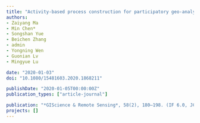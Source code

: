 ```yaml
---
title: "Activity-based process construction for participatory geo-analysis"
authors:
- Zaiyang Ma
- Min Chen*
- Songshan Yue
- Beichen Zhang
- admin
- Yongning Wen
- Guonian Lv
- Mingyue Lu

date: "2020-01-03"
doi: "10.1080/15481603.2020.1868211"

publishDate: "2020-01-05T00:00:00Z"
publication_types: ["article-journal"]

publication: "*GIScience & Remote Sensing*, 58(2), 180–198. (IF 6.0, JCR Q1)"
projects: []
---
```



